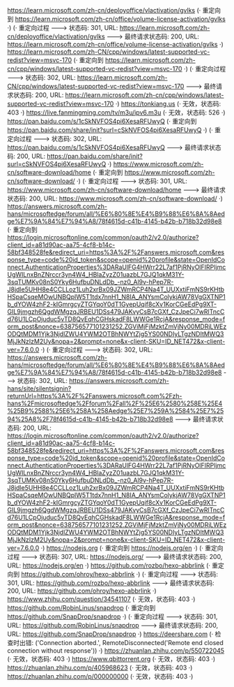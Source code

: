 https://learn.microsoft.com/zh-cn/deployoffice/vlactivation/gvlks (· 重定向到 https://learn.microsoft.com/zh-cn/office/volume-license-activation/gvlks ·)
(· 重定向过程 ---> 状态码: 301, URL: https://learn.microsoft.com/zh-cn/deployoffice/vlactivation/gvlks ---> 最终请求状态码: 200, URL: https://learn.microsoft.com/zh-cn/office/volume-license-activation/gvlks ·)
https://learn.microsoft.com/zh-CN/cpp/windows/latest-supported-vc-redist?view=msvc-170 (· 重定向到 https://learn.microsoft.com/zh-cn/cpp/windows/latest-supported-vc-redist?view=msvc-170 ·)
(· 重定向过程 ---> 状态码: 302, URL: https://learn.microsoft.com/zh-CN/cpp/windows/latest-supported-vc-redist?view=msvc-170 ---> 最终请求状态码: 200, URL: https://learn.microsoft.com/zh-cn/cpp/windows/latest-supported-vc-redist?view=msvc-170 ·)
https://tonkiang.us (· 无效，状态码: 403 ·)
https://live.fanmingming.com/tv/m3u/ipv6.m3u (· 无效，状态码: 526 ·)
https://pan.baidu.com/s/1cSkNVFOS4pi6XesaRFUwyQ (· 重定向到 https://pan.baidu.com/share/init?surl=cSkNVFOS4pi6XesaRFUwyQ ·)
(· 重定向过程 ---> 状态码: 302, URL: https://pan.baidu.com/s/1cSkNVFOS4pi6XesaRFUwyQ ---> 最终请求状态码: 200, URL: https://pan.baidu.com/share/init?surl=cSkNVFOS4pi6XesaRFUwyQ ·)
https://www.microsoft.com/zh-cn/software-download/home (· 重定向到 https://www.microsoft.com/zh-cn/software-download/ ·)
(· 重定向过程 ---> 状态码: 301, URL: https://www.microsoft.com/zh-cn/software-download/home ---> 最终请求状态码: 200, URL: https://www.microsoft.com/zh-cn/software-download/ ·)
https://answers.microsoft.com/zh-hans/microsoftedge/forum/all/%E6%80%8E%E4%B9%88%E6%8A%8Aedge%E7%9A%84%E7%94%A8/78f4615d-c41b-4145-b42b-b718b32d98e8 (· 重定向到 https://login.microsoftonline.com/common/oauth2/v2.0/authorize?client_id=a81d90ac-aa75-4cf8-b14c-58bf348528fe&redirect_uri=https%3A%2F%2Fanswers.microsoft.com&response_type=code%20id_token&scope=openid%20profile&state=OpenIdConnect.AuthenticationProperties%3DARaUlFG4HWrr22L7af1PjRNyOlFIRPIjmcUgWILnxBnZNrccr3yn4W4_HBlaZyzZ01uazbL7GJQ1qkM31Y-3sqTUMKv08nS0Yky6HufbuDNLdDb_-nz0_Al9v-hPep7R-J8jdle5UHH8e4CCLLoz1Luh2xrBx09JZWmRCP4Na4T_UUXxtiFmNS9rKHtbHSpaCsqeMOwUNBQplW5T1tdx7nnH1_N8IA_ANYsmColykjAW78VgGXTNP1b_dYOW4zhF2-kIGmrgcyZTGYqoY0dT1GyepUqif8cXv1KorCGeEdPg9XT-GIL9jmgzh6QgdWMgzqJRBEU1DSs479JAKvyCsB7cGXf_CzJpeCi7wRlTncCd76U1LCpOjuduc5vTD8QvEqhCGHskadF8LWWGe1RcjA&response_mode=form_post&nonce=638756577101231252.ZGViMjFjMzktZmVjNy00MDRjLWEzODQtMDM1Yjk3NjdlZWU4YWM2OTBhNWYtZjg5YS00NDIyLTgzNDItMWQ3MjJkNzIzM2Uy&nopa=2&prompt=none&x-client-SKU=ID_NET472&x-client-ver=7.6.0.0 ·)
(· 重定向过程 ---> 状态码: 302, URL: https://answers.microsoft.com/zh-hans/microsoftedge/forum/all/%E6%80%8E%E4%B9%88%E6%8A%8Aedge%E7%9A%84%E7%94%A8/78f4615d-c41b-4145-b42b-b718b32d98e8 ---> 状态码: 302, URL: https://answers.microsoft.com/zh-hans/site/silentsignin?returnUrl=https%3A%2F%2Fanswers.microsoft.com%2Fzh-hans%2Fmicrosoftedge%2Fforum%2Fall%2F%25E6%2580%258E%25E4%25B9%2588%25E6%258A%258Aedge%25E7%259A%2584%25E7%2594%25A8%2F78f4615d-c41b-4145-b42b-b718b32d98e8 ---> 最终请求状态码: 200, URL: https://login.microsoftonline.com/common/oauth2/v2.0/authorize?client_id=a81d90ac-aa75-4cf8-b14c-58bf348528fe&redirect_uri=https%3A%2F%2Fanswers.microsoft.com&response_type=code%20id_token&scope=openid%20profile&state=OpenIdConnect.AuthenticationProperties%3DARaUlFG4HWrr22L7af1PjRNyOlFIRPIjmcUgWILnxBnZNrccr3yn4W4_HBlaZyzZ01uazbL7GJQ1qkM31Y-3sqTUMKv08nS0Yky6HufbuDNLdDb_-nz0_Al9v-hPep7R-J8jdle5UHH8e4CCLLoz1Luh2xrBx09JZWmRCP4Na4T_UUXxtiFmNS9rKHtbHSpaCsqeMOwUNBQplW5T1tdx7nnH1_N8IA_ANYsmColykjAW78VgGXTNP1b_dYOW4zhF2-kIGmrgcyZTGYqoY0dT1GyepUqif8cXv1KorCGeEdPg9XT-GIL9jmgzh6QgdWMgzqJRBEU1DSs479JAKvyCsB7cGXf_CzJpeCi7wRlTncCd76U1LCpOjuduc5vTD8QvEqhCGHskadF8LWWGe1RcjA&response_mode=form_post&nonce=638756577101231252.ZGViMjFjMzktZmVjNy00MDRjLWEzODQtMDM1Yjk3NjdlZWU4YWM2OTBhNWYtZjg5YS00NDIyLTgzNDItMWQ3MjJkNzIzM2Uy&nopa=2&prompt=none&x-client-SKU=ID_NET472&x-client-ver=7.6.0.0 ·)
https://nodejs.org (· 重定向到 https://nodejs.org/en ·)
(· 重定向过程 ---> 状态码: 307, URL: https://nodejs.org/ ---> 最终请求状态码: 200, URL: https://nodejs.org/en ·)
https://github.com/rozbo/hexo-abbrlink (· 重定向到 https://github.com/ohroy/hexo-abbrlink ·)
(· 重定向过程 ---> 状态码: 301, URL: https://github.com/rozbo/hexo-abbrlink ---> 最终请求状态码: 200, URL: https://github.com/ohroy/hexo-abbrlink ·)
https://www.zhihu.com/question/34541107 (· 无效，状态码: 403 ·)
https://github.com/RobinLinus/snapdrop (· 重定向到 https://github.com/SnapDrop/snapdrop ·)
(· 重定向过程 ---> 状态码: 301, URL: https://github.com/RobinLinus/snapdrop ---> 最终请求状态码: 200, URL: https://github.com/SnapDrop/snapdrop ·)
https://deershare.com (· 检查时出错: ('Connection aborted.', RemoteDisconnected('Remote end closed connection without response')) ·)
https://zhuanlan.zhihu.com/p/550722045 (· 无效，状态码: 403 ·)
https://www.qbittorrent.org (· 无效，状态码: 403 ·)
https://zhuanlan.zhihu.com/p/405968623 (· 无效，状态码: 403 ·)
https://zhuanlan.zhihu.com/p/000000000 (· 无效，状态码: 403 ·)
